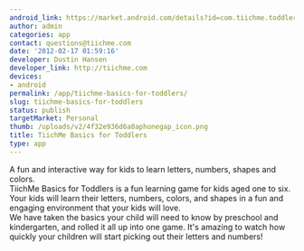 ```yaml
---
android_link: https://market.android.com/details?id=com.tiichme.toddler
author: admin
categories: app
contact: questions@tiichme.com
date: '2012-02-17 01:59:16'
developer: Dustin Hansen
developer_link: http://tiichme.com
devices: 
- android
permalink: /app/tiichme-basics-for-toddlers/
slug: tiichme-basics-for-toddlers
status: publish
targetMarket: Personal
thumb: /uploads/v2/4f32e936d6a0aphonegap_icon.png
title: TiichMe Basics for Toddlers
type: app
---
```


A fun and interactive way for kids to learn letters, numbers, shapes and colors.<br />
TiichMe Basics for Toddlers is a fun learning game for kids aged one to six. Your kids will learn their letters, numbers, colors, and shapes in a fun and engaging environment that your kids will love.<br />
We have taken the basics your child will need to know by preschool and kindergarten, and rolled it all up into one game. It's amazing to watch how quickly your children will start picking out their letters and numbers!
